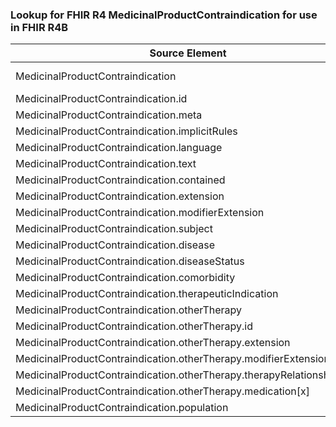 ### Lookup for FHIR R4 MedicinalProductContraindication for use in FHIR R4B

| Source Element | Usage | Target |
| -------------- | ----- | ------ |
| MedicinalProductContraindication | UseExtension | http://hl7.org/fhir/4.0/StructureDefinition/extension-MedicinalProductContraindication |
| MedicinalProductContraindication.id | UseExtensionFromAncestor | - |
| MedicinalProductContraindication.meta | UseExtensionFromAncestor | - |
| MedicinalProductContraindication.implicitRules | UseExtensionFromAncestor | - |
| MedicinalProductContraindication.language | UseExtensionFromAncestor | - |
| MedicinalProductContraindication.text | UseExtensionFromAncestor | - |
| MedicinalProductContraindication.contained | UseExtensionFromAncestor | - |
| MedicinalProductContraindication.extension | UseExtensionFromAncestor | - |
| MedicinalProductContraindication.modifierExtension | UseExtensionFromAncestor | - |
| MedicinalProductContraindication.subject | UseExtensionFromAncestor | - |
| MedicinalProductContraindication.disease | UseExtensionFromAncestor | - |
| MedicinalProductContraindication.diseaseStatus | UseExtensionFromAncestor | - |
| MedicinalProductContraindication.comorbidity | UseExtensionFromAncestor | - |
| MedicinalProductContraindication.therapeuticIndication | UseExtensionFromAncestor | - |
| MedicinalProductContraindication.otherTherapy | UseExtensionFromAncestor | - |
| MedicinalProductContraindication.otherTherapy.id | UseExtensionFromAncestor | - |
| MedicinalProductContraindication.otherTherapy.extension | UseExtensionFromAncestor | - |
| MedicinalProductContraindication.otherTherapy.modifierExtension | UseExtensionFromAncestor | - |
| MedicinalProductContraindication.otherTherapy.therapyRelationshipType | UseExtensionFromAncestor | - |
| MedicinalProductContraindication.otherTherapy.medication[x] | UseExtensionFromAncestor | - |
| MedicinalProductContraindication.population | UseExtensionFromAncestor | - |
